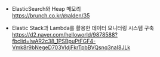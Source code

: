* ElasticSearch와 Heap 메모리</br>
https://brunch.co.kr/@alden/35 </br>

* Elastic Stack과 Lambda를 활용한 데이터 모니터링 시스템 구축</br>
https://d2.naver.com/helloworld/9878588?fbclid=IwAR2c38_1PSBpuPtFGF4-Vmk8r9bNegeD703VldjFkrTpbBVQsnq3naI8JLk </br>


